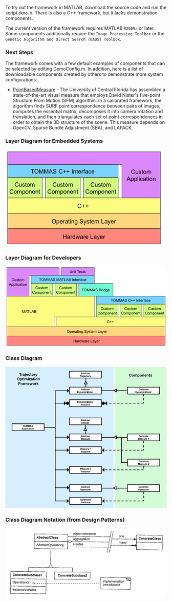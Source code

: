 To try out the framework in MATLAB, download the source code and run the script `demo.m`. There is also a C++ framework, but it lacks demonstration components.

The current version of the framework requires MATLAB `R2009a` or later. Some components additionally require the `Image Processing Toolbox` or the `Genetic Algorithm and Direct Search (GADS) Toolbox`.

### Next Steps ###

The framework comes with a few default examples of components that can be selected by editing DemoConfig.m. In addition, here is a list of downloadable components created by others to demonstrate more system configurations:
  * [PointBasedMeasure](http://code.google.com/p/functionalnavigation/source/browse/#svn%2Ftrunk%2Fcomponents%2F%2BPointBasedMeasure) - The University of Central Florida has assembled a state-of-the-art visual measure that employs David Nister's five-point Structure From Motion (SFM) algorithm. In a calibrated framework, the algorithm finds SURF point correspondence between pairs of images, computes the essential matrix, decomposes it into camera rotation and translation, and then triangulates each set of point correspondences in order to obtain the 3D structure of the scene. This measure depends on OpenCV, Sparse Bundle Adjustment (SBA), and LAPACK.

### Layer Diagram for Embedded Systems ###

<img src='https://github.com/dddvision/functionalnavigation/blob/master/wiki/LayerDiagramForEmbeddedSystems.png'>

<h3>Layer Diagram for Developers</h3>

<img src='https://github.com/dddvision/functionalnavigation/blob/master/wiki/LayerDiagramForDevelopers.png'>

<h3>Class Diagram</h3>

<img src='https://github.com/dddvision/functionalnavigation/blob/master/wiki/SimpleClassDiagram.png'>

<h3>Class Diagram Notation (from Design Patterns)</h3>

<img src='https://github.com/dddvision/functionalnavigation/blob/master/wiki/classDiagramNotation.png'>
